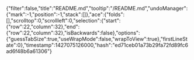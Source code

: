 {"filter":false,"title":"README.md","tooltip":"/README.md","undoManager":{"mark":-1,"position":-1,"stack":[]},"ace":{"folds":[],"scrolltop":0,"scrollleft":0,"selection":{"start":{"row":22,"column":32},"end":{"row":22,"column":32},"isBackwards":false},"options":{"guessTabSize":true,"useWrapMode":false,"wrapToView":true},"firstLineState":0},"timestamp":1427075126000,"hash":"ed71ceb01a73b29fa72fd89fc6ad6f48b6a61306"}